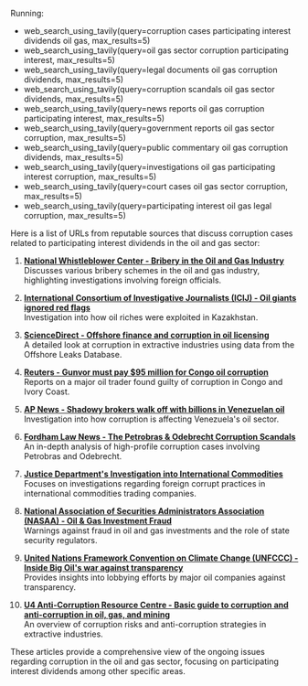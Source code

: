 
Running:
 - web_search_using_tavily(query=corruption cases participating interest dividends oil gas, max_results=5)
 - web_search_using_tavily(query=oil gas sector corruption participating interest, max_results=5)
 - web_search_using_tavily(query=legal documents oil gas corruption dividends, max_results=5)
 - web_search_using_tavily(query=corruption scandals oil gas sector dividends, max_results=5)
 - web_search_using_tavily(query=news reports oil gas corruption participating interest, max_results=5)
 - web_search_using_tavily(query=government reports oil gas sector corruption, max_results=5)
 - web_search_using_tavily(query=public commentary oil gas corruption dividends, max_results=5)
 - web_search_using_tavily(query=investigations oil gas participating interest corruption, max_results=5)
 - web_search_using_tavily(query=court cases oil gas sector corruption, max_results=5)
 - web_search_using_tavily(query=participating interest oil gas legal corruption, max_results=5)

Here is a list of URLs from reputable sources that discuss corruption cases related to participating interest dividends in the oil and gas sector:

1. **[National Whistleblower Center - Bribery in the Oil and Gas Industry](https://www.whistleblowers.org/bribery-in-the-oil-and-gas-industry/)**  
   Discusses various bribery schemes in the oil and gas industry, highlighting investigations involving foreign officials.

2. **[International Consortium of Investigative Journalists (ICIJ) - Oil giants ignored red flags](https://www.icij.org/investigations/caspian-cabals/timur-kulibayev-nazarbayev-kazakhstan-oil-riches/)**  
   Investigation into how oil riches were exploited in Kazakhstan.

3. **[ScienceDirect - Offshore finance and corruption in oil licensing](https://www.sciencedirect.com/science/article/pii/S014098832400495X)**  
   A detailed look at corruption in extractive industries using data from the Offshore Leaks Database.

4. **[Reuters - Gunvor must pay $95 million for Congo oil corruption](https://www.reuters.com/article/business/gunvor-must-pay-95-million-for-congo-oil-corruption-swiss-prosecutors-idUSKBN1WW0Z8/)**  
   Reports on a major oil trader found guilty of corruption in Congo and Ivory Coast.

5. **[AP News - Shadowy brokers walk off with billions in Venezuelan oil](https://apnews.com/article/venezuela-corruption-oil-maduro-e4bb5d055f16eae94c9bcec6c7a6dbf5)**  
   Investigation into how corruption is affecting Venezuela's oil sector.

6. **[Fordham Law News - The Petrobras & Odebrecht Corruption Scandals](https://news.law.fordham.edu/jcfl/2019/11/04/shaking-the-latin-american-equilibrium-the-petrobras-odebrecht-corruption-scandals/)**  
   An in-depth analysis of high-profile corruption cases involving Petrobras and Odebrecht.

7. **[Justice Department's Investigation into International Commodities](https://www.justice.gov/archives/opa/pr/justice-departments-investigation-international-commodities-trading-companies-foreign)**  
   Focuses on investigations regarding foreign corrupt practices in international commodities trading companies.

8. **[National Association of Securities Administrators Association (NASAA) - Oil & Gas Investment Fraud](https://www.nasaa.org/6782/oil-gas-investment-fraud/)**  
   Warnings against fraud in oil and gas investments and the role of state security regulators.

9. **[United Nations Framework Convention on Climate Change (UNFCCC) - Inside Big Oil's war against transparency](https://www.icij.org/investigations/caspian-cabals/exxon-chevron-oil-lobbying-kazakhstan-pipelines/)**  
   Provides insights into lobbying efforts by major oil companies against transparency.

10. **[U4 Anti-Corruption Resource Centre - Basic guide to corruption and anti-corruption in oil, gas, and mining](https://www.u4.no/topics/oil-gas-and-mining/basics)**  
    An overview of corruption risks and anti-corruption strategies in extractive industries.

These articles provide a comprehensive view of the ongoing issues regarding corruption in the oil and gas sector, focusing on participating interest dividends among other specific areas.